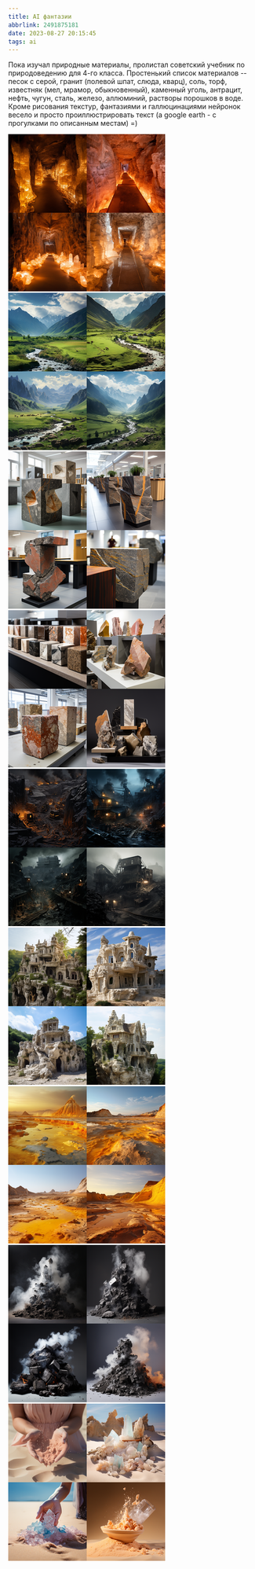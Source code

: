 ```yaml
---
title: AI фантазии
abbrlink: 2491875181
date: 2023-08-27 20:15:45
tags: ai
---
```


Пока изучал природные материалы, пролистал советский учебник по природоведению для 4-го класса. Простенький список материалов -- песок с серой, гранит (полевой шпат, слюда, кварц), соль, торф, известняк (мел, мрамор, обыкновенный), каменный уголь, антрацит, нефть, чугун, сталь, железо, аллюминий, растворы порошков в воде. Кроме рисования текстур, фантазиями и галлюцинациями нейронок весело и просто проиллюстрировать текст (а google earth - с прогулками по описанным местам) =)

![](230827-ai-dreams/1_small.png)
![](230827-ai-dreams/2_small.png)
![](230827-ai-dreams/3_small.png)
![](230827-ai-dreams/4_small.png)
![](230827-ai-dreams/5_small.png)
![](230827-ai-dreams/6_small.png)
![](230827-ai-dreams/7_small.png)
![](230827-ai-dreams/8_small.png)
![](230827-ai-dreams/9_small.png)


